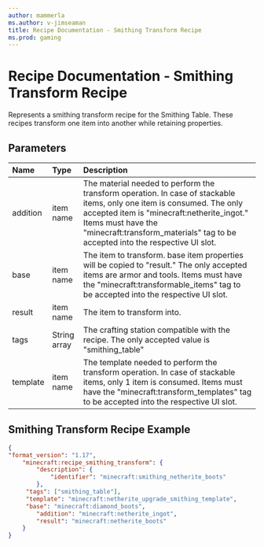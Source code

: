 ```yaml
---
author: mammerla
ms.author: v-jimseaman
title: Recipe Documentation - Smithing Transform Recipe
ms.prod: gaming
---
```


# Recipe Documentation - Smithing Transform Recipe

Represents a smithing transform recipe for the Smithing Table. These recipes transform one item into another while retaining properties.

## Parameters

|Name |Type |Description |
|:-----------|:-----------|:-----------|
|addition| item name|  The material needed to perform the transform operation. In case of stackable items, only one item is consumed. The only accepted item is "minecraft:netherite_ingot." Items must have the "minecraft:transform_materials" tag to be accepted into the respective UI slot. |
|base| item name| The item to transform. base item properties will be copied to "result." The only accepted items are armor and tools. Items must have the "minecraft:transformable_items" tag to be accepted into the respective UI slot.|
|result| item name| The item to transform into. |
|tags|String array |The crafting station compatible with the recipe. The only accepted value is "smithing_table" |
|template| item name| The template needed to perform the transform operation. In case of stackable items, only 1 item is consumed. Items must have the "minecraft:transform_templates" tag to be accepted into the respective UI slot. |

## Smithing Transform Recipe Example

```json
{
"format_version": "1.17",
    "minecraft:recipe_smithing_transform": {
        "description": {
            "identifier": "minecraft:smithing_netherite_boots"
        },
     "tags": ["smithing_table"],
     "template": "minecraft:netherite_upgrade_smithing_template",
     "base": "minecraft:diamond_boots",
        "addition": "minecraft:netherite_ingot",
        "result": "minecraft:netherite_boots"
    }
}
```
